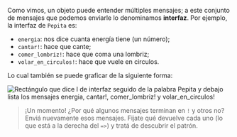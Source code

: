 Como vimos, un objeto puede entender múltiples mensajes; a este conjunto de mensajes que podemos enviarle lo denominamos **interfaz**. Por ejemplo, la interfaz de `Pepita` es: 

* `energia`: nos dice cuanta energía tiene (un número);
* `cantar!`: hace que cante;
* `comer_lombriz!`: hace que coma una lombriz;
* `volar_en_circulos!`: hace que vuele en circulos.

<!--
@startuml
interface Pepita {
   energia
   cantar!
   comer_lombriz!
   volar_en_circulos!
}
@enduml
-->

Lo cual también se puede graficar de la siguiente forma:

<img src="http://www.plantuml.com/plantuml/png/7SZ12O0m30NGUwT8DtA34aEKG9kKR_MWkBlOs-EP3yN6ehHejy7q929IL-p6FuLzCF9aD4MfqLROFUUAoYZgHGnorZXoUZy0" alt="Rectángulo que dice I de interfaz seguido de la palabra Pepita y debajo lista los mensajes energia, cantar!, comer_lombriz! y volar_en_circulos!">

> ¡Un momento! ¿Por qué algunos mensajes terminan en `!` y otros no? 
> Enviá nuevamente esos mensajes. Fijate qué devuelve cada uno (lo que está a la derecha del `=>`) y tratá de descubrir el patrón.
